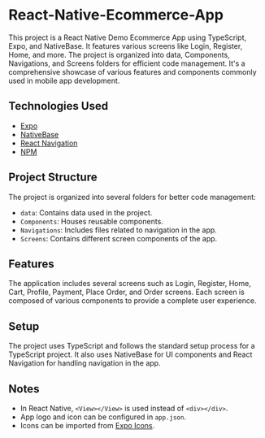 # React-Native-Ecommerce-App
This project is a React Native Demo Ecommerce App using TypeScript, Expo, and NativeBase. It features various screens like Login, Register, Home, and more. The project is organized into data, Components, Navigations, and Screens folders for efficient code management. It's a comprehensive showcase of various features and components commonly used in mobile app development.

## Technologies Used

- [Expo](https://expo.dev/)
- [NativeBase](https://nativebase.io/)
- [React Navigation](https://reactnavigation.org/)
- [NPM](https://www.npmjs.com/)

## Project Structure

The project is organized into several folders for better code management:

- `data`: Contains data used in the project.
- `Components`: Houses reusable components.
- `Navigations`: Includes files related to navigation in the app.
- `Screens`: Contains different screen components of the app.

## Features

The application includes several screens such as Login, Register, Home, Cart, Profile, Payment, Place Order, and Order screens. Each screen is composed of various components to provide a complete user experience.

## Setup

The project uses TypeScript and follows the standard setup process for a TypeScript project. It also uses NativeBase for UI components and React Navigation for handling navigation in the app.

## Notes

- In React Native, `<View></View>` is used instead of `<div></div>`.
- App logo and icon can be configured in `app.json`.
- Icons can be imported from [Expo Icons](https://icons.expo.fyi/).